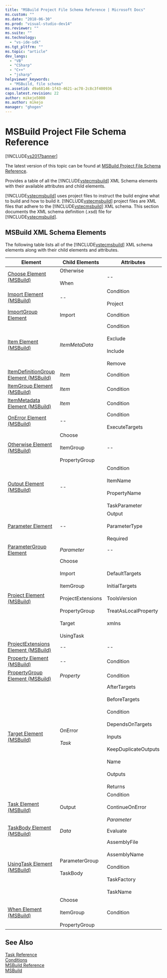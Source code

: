 ```yaml
---
title: "MSBuild Project File Schema Reference | Microsoft Docs"
ms.custom: ""
ms.date: "2018-06-30"
ms.prod: "visual-studio-dev14"
ms.reviewer: ""
ms.suite: ""
ms.technology: 
  - "vs-ide-sdk"
ms.tgt_pltfrm: ""
ms.topic: "article"
dev_langs: 
  - "VB"
  - "CSharp"
  - "C++"
  - "jsharp"
helpviewer_keywords: 
  - "MSBuild, file schema"
ms.assetid: d9a68146-1f43-4621-ac78-2c8c3f400936
caps.latest.revision: 22
author: mikejo5000
ms.author: mikejo
manager: "ghogen"
---
```

# MSBuild Project File Schema Reference
[!INCLUDE[vs2017banner](../includes/vs2017banner.md)]

The latest version of this topic can be found at [MSBuild Project File Schema Reference](https://docs.microsoft.com/visualstudio/msbuild/msbuild-project-file-schema-reference).  
  
  
Provides a table of all the [!INCLUDE[vstecmsbuild](../includes/vstecmsbuild-md.md)] XML Schema elements with their available attributes and child elements.  
  
 [!INCLUDE[vstecmsbuild](../includes/vstecmsbuild-md.md)] uses project files to instruct the build engine what to build and how to build it. [!INCLUDE[vstecmsbuild](../includes/vstecmsbuild-md.md)] project files are XML files that adhere to the [!INCLUDE[vstecmsbuild](../includes/vstecmsbuild-md.md)] XML schema. This section documents the XML schema definition (.xsd) file for [!INCLUDE[vstecmsbuild](../includes/vstecmsbuild-md.md)].  
  
## MSBuild XML Schema Elements  
 The following table lists all of the [!INCLUDE[vstecmsbuild](../includes/vstecmsbuild-md.md)] XML schema elements along with their child elements and attributes.  
  
|Element|Child Elements|Attributes|  
|-------------|--------------------|----------------|  
|[Choose Element (MSBuild)](../msbuild/choose-element-msbuild.md)|Otherwise<br /><br /> When|--|  
|[Import Element (MSBuild)](../msbuild/import-element-msbuild.md)|--|Condition<br /><br /> Project|  
|[ImportGroup Element](../msbuild/importgroup-element.md)|Import|Condition|  
|[Item Element (MSBuild)](../msbuild/item-element-msbuild.md)|*ItemMetaData*|Condition<br /><br /> Exclude<br /><br /> Include<br /><br /> Remove|  
|[ItemDefinitionGroup Element (MSBuild)](../msbuild/itemdefinitiongroup-element-msbuild.md)|*Item*|Condition|  
|[ItemGroup Element (MSBuild)](../msbuild/itemgroup-element-msbuild.md)|*Item*|Condition|  
|[ItemMetadata Element (MSBuild)](../msbuild/itemmetadata-element-msbuild.md)|*Item*|Condition|  
|[OnError Element (MSBuild)](../msbuild/onerror-element-msbuild.md)|--|Condition<br /><br /> ExecuteTargets|  
|[Otherwise Element (MSBuild)](../msbuild/otherwise-element-msbuild.md)|Choose<br /><br /> ItemGroup<br /><br /> PropertyGroup|--|  
|[Output Element (MSBuild)](../msbuild/output-element-msbuild.md)|--|Condition<br /><br /> ItemName<br /><br /> PropertyName<br /><br /> TaskParameter|  
|[Parameter Element](../msbuild/parameter-element.md)|--|Output<br /><br /> ParameterType<br /><br /> Required|  
|[ParameterGroup Element](../msbuild/parametergroup-element.md)|*Parameter*|--|  
|[Project Element (MSBuild)](../msbuild/project-element-msbuild.md)|Choose<br /><br /> Import<br /><br /> ItemGroup<br /><br /> ProjectExtensions<br /><br /> PropertyGroup<br /><br /> Target<br /><br /> UsingTask|DefaultTargets<br /><br /> InitialTargets<br /><br /> ToolsVersion<br /><br /> TreatAsLocalProperty<br /><br /> xmlns|  
|[ProjectExtensions Element (MSBuild)](../msbuild/projectextensions-element-msbuild.md)|--|--|  
|[Property Element (MSBuild)](../msbuild/property-element-msbuild.md)|--|Condition|  
|[PropertyGroup Element (MSBuild)](../msbuild/propertygroup-element-msbuild.md)|*Property*|Condition|  
|[Target Element (MSBuild)](../msbuild/target-element-msbuild.md)|OnError<br /><br /> *Task*|AfterTargets<br /><br /> BeforeTargets<br /><br /> Condition<br /><br /> DependsOnTargets<br /><br /> Inputs<br /><br /> KeepDuplicateOutputs<br /><br /> Name<br /><br /> Outputs<br /><br /> Returns|  
|[Task Element (MSBuild)](../msbuild/task-element-msbuild.md)|Output|Condition<br /><br /> ContinueOnError<br /><br /> *Parameter*|  
|[TaskBody Element (MSBuild)](../msbuild/taskbody-element-msbuild.md)|*Data*|Evaluate|  
|[UsingTask Element (MSBuild)](../msbuild/usingtask-element-msbuild.md)|ParameterGroup<br /><br /> TaskBody|AssemblyFile<br /><br /> AssemblyName<br /><br /> Condition<br /><br /> TaskFactory<br /><br /> TaskName|  
|[When Element (MSBuild)](../msbuild/when-element-msbuild.md)|Choose<br /><br /> ItemGroup<br /><br /> PropertyGroup|Condition|  
  
## See Also  
 [Task Reference](../msbuild/msbuild-task-reference.md)   
 [Conditions](../msbuild/msbuild-conditions.md)   
 [MSBuild Reference](../msbuild/msbuild-reference.md)  
 [MSBuild](MSBuild1.md)


